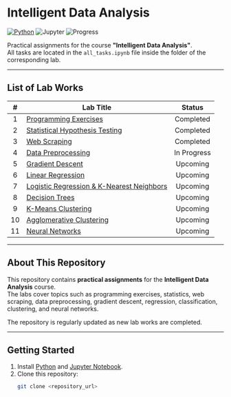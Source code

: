 # Intelligent Data Analysis
[![Python](https://img.shields.io/badge/Python-3776AB?logo=python&logoColor=fff)](#)
![Jupyter](https://img.shields.io/badge/Jupyter-%23ff0000?style=flat&logo=jupyter&logoColor=white)
![Progress](https://img.shields.io/badge/Progress-2%2F11%20Labs-brightgreen)

Practical assignments for the course **"Intelligent Data Analysis"**.  
All tasks are located in the `all_tasks.ipynb` file inside the folder of the corresponding lab.

---

## List of Lab Works

| # | Lab Title | Status |
|:-:|-----------|:------:|
| 1 | [Programming Exercises](./lab1/all_tasks.ipynb) | Completed |
| 2 | [Statistical Hypothesis Testing](./lab2/all_tasks.ipynb) | Completed |
| 3 | [Web Scraping](./lab3/all_tasks.ipynb) | Completed |
| 4 | [Data Preprocessing](./lab4/all_tasks.ipynb) | In Progress |
| 5 | [Gradient Descent](./lab5/all_tasks.ipynb) | Upcoming |
| 6 | [Linear Regression](./lab6/all_tasks.ipynb) | Upcoming |
| 7 | [Logistic Regression & K-Nearest Neighbors](./lab7/all_tasks.ipynb) | Upcoming |
| 8 | [Decision Trees](./lab8/all_tasks.ipynb) | Upcoming |
| 9 | [K-Means Clustering](./lab9/all_tasks.ipynb) | Upcoming |
| 10 | [Agglomerative Clustering](./lab10/all_tasks.ipynb) | Upcoming |
| 11 | [Neural Networks](./lab11/all_tasks.ipynb) | Upcoming |

---

## About This Repository
This repository contains **practical assignments** for the **Intelligent Data Analysis** course.  
The labs cover topics such as programming exercises, statistics, web scraping, data preprocessing, gradient descent, regression, classification, clustering, and neural networks.  

The repository is regularly updated as new lab works are completed.

---

## Getting Started
1. Install [Python](https://www.python.org/) and [Jupyter Notebook](https://jupyter.org/).
2. Clone this repository:
   ```bash
   git clone <repository_url>


